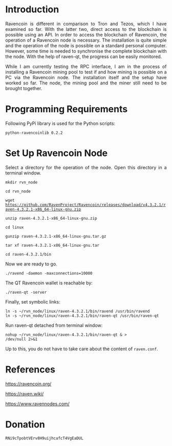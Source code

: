 # Introduction

<p align="justify">
Ravencoin is different in comparison to Tron and Tezos, which I have examined so far. With the latter two, direct access to the blockchain is possible using an API. In order to access the blockchain of Ravencoin, the operation of a Ravencoin node is necessary. The installation is quite simple and the operation of the node is possible on a standard personal computer. However, some time is needed to synchronise the complete blockchain with the node. With the help of raven-qt, the progress can be easily monitored.
</p>

<p align="justify">
While I am currently testing the RPC interface, I am in the process of installing a Ravencoin mining pool to test if and how mining is possible on a PC via the Ravencoin node. The installation itself and the setup have worked so far. The node, the mining pool and the miner still need to be brought together.
</p>

# Programming Requirements

<p align="justify">Following PyPi library is used for the Python scripts:</p>

<code>python-ravencoinlib 0.2.2</code>

# Set Up Ravencoin Node

<p align="justify">Select a directory for the operation of the node. Open this directory in a terminal window.</p>

<code>mkdir rvn_node</code>

<code>cd rvn_node</code>

<code>wget https://github.com/RavenProject/Ravencoin/releases/download/v4.3.2.1/raven-4.3.2.1-x86_64-linux-gnu.zip</code>

<code>unzip raven-4.3.2.1-x86_64-linux-gnu.zip</code>
  
<code>cd linux</code>
  
<code>gunzip raven-4.3.2.1-x86_64-linux-gnu.tar.gz</code>
  
<code>tar xf raven-4.3.2.1-x86_64-linux-gnu.tar</code>
  
<code>cd raven-4.3.2.1/bin</code> 
  
<p align="justify">Now we are ready to go.</p>
  
<code>./ravend -daemon -maxconnections=10000</code> 

<p align="justify">The QT Ravencoin wallet is reachable by:</p>

<code>./raven-qt -server</code> 

<p align="justify">Finally, set symbolic links:</p>

<pre><code>ln -s ~/rvn_node/linux/raven-4.3.2.1/bin/ravend /usr/bin/ravend
ln -s ~/rvn_node/linux/raven-4.3.2.1/bin/raven-qt /usr/bin/raven-qt</code></pre>

<p align="justify">Run raven-qt detached from terminal window:</p>

<code>nohup ~/rvn_node/linux/raven-4.3.2.1/bin/raven-qt & > /dev/null 2>&1</code>

<p align="justify">Up to this, you do not have to take care about the content of <code>raven.conf</code>.</p>

# References

https://ravencoin.org/

https://raven.wiki/

https://www.ravennodes.com/

# Donation

<div class="snippet-clipboard-content position-relative overflow-auto" data-snippet-clipboard-copy-content="RNi9cTpobtVErv8H9uijhcafcT4VgEaDUL"><pre><code>RNi9cTpobtVErv8H9uijhcafcT4VgEaDUL</code></pre></div>
